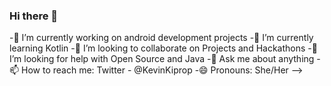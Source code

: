 
### Hi there 👋

-🔭 I’m currently working on android development projects
-🌱 I’m currently learning Kotlin
-👯 I’m looking to collaborate on Projects and Hackathons
-🤔 I’m looking for help with Open Source and Java
-💬 Ask me about anything
-📫 How to reach me: Twitter - @KevinKiprop
-😄 Pronouns: She/Her
-->
